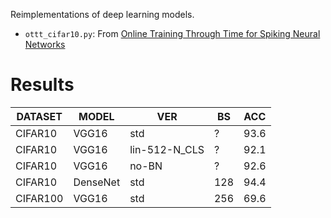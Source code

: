 Reimplementations of deep learning models.

* `ottt_cifar10.py`: From [Online Training Through Time for Spiking Neural Networks](https://arxiv.org/abs/2210.04195)

# Results

| DATASET  | MODEL    | VER           | BS  | ACC  |
|----------|----------|---------------|-----|------|
| CIFAR10  | VGG16    | std           | ?   | 93.6 |
| CIFAR10  | VGG16    | lin-512-N_CLS | ?   | 92.1 |
| CIFAR10  | VGG16    | no-BN         | ?   | 92.6 |
| CIFAR10  | DenseNet | std           | 128 | 94.4 |
| CIFAR100 | VGG16    | std           | 256 | 69.6 |
